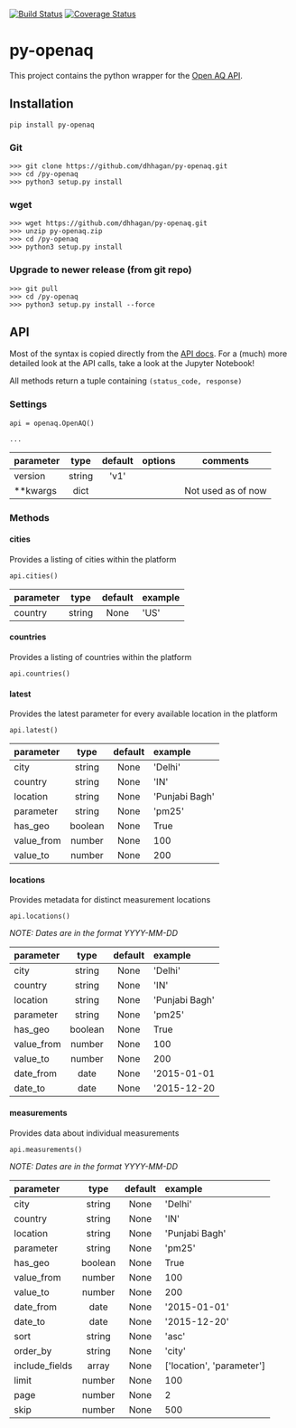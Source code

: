[![Build Status](https://travis-ci.org/dhhagan/py-openaq.svg?branch=master)](https://travis-ci.org/dhhagan/py-openaq)
[![Coverage Status](https://coveralls.io/repos/dhhagan/py-openaq/badge.svg?branch=master&service=github)](https://coveralls.io/github/dhhagan/py-openaq?branch=master)

# py-openaq
This project contains the python wrapper for the [Open AQ API](https://docs.openaq.org/).


## Installation

    pip install py-openaq

### Git
    >>> git clone https://github.com/dhhagan/py-openaq.git
    >>> cd /py-openaq
    >>> python3 setup.py install

### wget

    >>> wget https://github.com/dhhagan/py-openaq.git
    >>> unzip py-openaq.zip
    >>> cd /py-openaq
    >>> python3 setup.py install

### Upgrade to newer release (from git repo)

    >>> git pull
    >>> cd /py-openaq
    >>> python3 setup.py install --force

## API

Most of the syntax is copied directly from the [API docs](https://docs.openaq.org/).
For a (much) more detailed look at the API calls, take a look at the Jupyter Notebook!

All methods return a tuple containing `(status_code, response)`

### Settings

    api = openaq.OpenAQ()

    ...

| parameter | type | default | options | comments |
|:----------|:----:|:-------:|:--------|:--------:|
| version | string | 'v1' || |
| **kwargs | dict | | | Not used as of now |

### Methods

#### cities

Provides a listing of cities within the platform

    api.cities()

| parameter | type | default | example |
|:----------|:----:|:-------:|:--------|
| country | string | None | 'US' |

#### countries

Provides a listing of countries within the platform

    api.countries()

#### latest

Provides the latest parameter for every available location in the platform

    api.latest()

| parameter | type | default | example |
|:----------|:----:|:-------:|:--------|
| city | string | None | 'Delhi' |
| country | string | None | 'IN' |
| location | string | None | 'Punjabi Bagh' |
| parameter | string | None | 'pm25' |
| has_geo | boolean | None | True |
| value_from | number | None | 100 |
| value_to | number | None | 200 |

#### locations

Provides metadata for distinct measurement locations

    api.locations()

*NOTE: Dates are in the format YYYY-MM-DD*

| parameter | type | default | example |
|:----------|:----:|:-------:|:--------|
| city | string | None | 'Delhi' |
| country | string | None | 'IN' |
| location | string | None | 'Punjabi Bagh' |
| parameter | string | None | 'pm25' |
| has_geo | boolean | None | True |
| value_from | number | None | 100 |
| value_to | number | None | 200 |
| date_from | date | None | '2015-01-01 |
| date_to | date | None | '2015-12-20 |

#### measurements

Provides data about individual measurements

    api.measurements()

*NOTE: Dates are in the format YYYY-MM-DD*

| parameter | type | default | example |
|:----------|:----:|:-------:|:--------|
| city | string | None | 'Delhi' |
| country | string | None | 'IN' |
| location | string | None | 'Punjabi Bagh' |
| parameter | string | None | 'pm25' |
| has_geo | boolean | None | True |
| value_from | number | None | 100 |
| value_to | number | None | 200 |
| date_from | date | None | '2015-01-01' |
| date_to | date | None | '2015-12-20' |
| sort | string | None | 'asc' |
| order_by | string | None | 'city' |
| include_fields | array | None | ['location', 'parameter'] |
| limit | number | None | 100 |
| page | number | None | 2 |
| skip | number | None | 500 |
